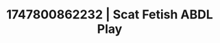 ---
categories:
- Wrestling domination
- Stepsister roleplay
- Candlelit scenes
- Pleasure activism
- Pov blowjob
image: /assets/images/1747800862232.jpg
layout: post
seo:
  description: Featured content with premium ABDL Play, Scat Fetish. HD images available.
  keywords: ABDL Play, Scat Fetish
  og_image: /assets/images/1747800862232.jpg
  schema_type: VisualArtwork
tags:
- '#1747800862232'
- ABDL Play
- Scat Fetish
title: 1747800862232 | Scat Fetish ABDL Play
---